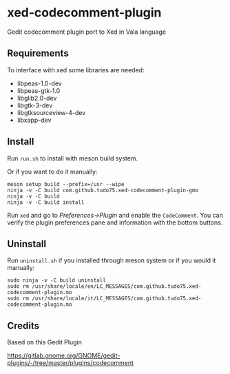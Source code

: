 # xed-codecomment-plugin

Gedit codecomment plugin port to Xed in Vala language 

## Requirements

To interface with xed some libraries are needed:

* libpeas-1.0-dev
* libpeas-gtk-1.0
* libglib2.0-dev
* libgtk-3-dev
* libgtksourceview-4-dev
* libxapp-dev

## Install

Run <code>run.sh</code> to install with meson build system.

Or if you want to do it manually:

    meson setup build --prefix=/usr --wipe
    ninja -v -C build com.github.tudo75.xed-codecomment-plugin-gmo
    ninja -v -C build
    ninja -v -C build install
    

Run <code>xed</code> and go to <i>Preferences->Plugin</i> and enable the <code>CodeComment</code>. 
You can verify the plugin preferences pane and information with the bottom buttons.

## Uninstall

Run <code>uninstall.sh</code> if you installed through meson system or if you would it manually:
    
    sudo ninja -v -C build uninstall
    sudo rm /usr/share/locale/en/LC_MESSAGES/com.github.tudo75.xed-codecomment-plugin.mo
    sudo rm /usr/share/locale/it/LC_MESSAGES/com.github.tudo75.xed-codecomment-plugin.mo

## Credits

Based on this Gedit Plugin

https://gitlab.gnome.org/GNOME/gedit-plugins/-/tree/master/plugins/codecomment